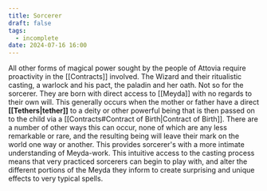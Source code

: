 ```yaml
---
title: Sorcerer
draft: false
tags:
  - incomplete
date: 2024-07-16 16:00
---
```

All other forms of magical power sought by the people of Attovia require proactivity in the [[Contracts]] involved. The Wizard and their ritualistic casting, a warlock and his pact, the paladin and her oath. Not so for the sorcerer. They are born with direct access to [[Meyda]] with no regards to their own will. This generally occurs when the mother or father have a direct **[[Tethers|tether]]** to a deity or other powerful being that is then passed on to the child via a [[Contracts#Contract of Birth|Contract of Birth]]. There are a number of other ways this can occur, none of which are any less remarkable or rare, and the resulting being will leave their mark on the world one way or another. This provides sorcerer's with a more intimate understanding of Meyda-work. This intuitive access to the casting process means that very practiced sorcerers can begin to play with, and alter the different portions of the Meyda they inform to create surprising and unique effects to very typical spells.